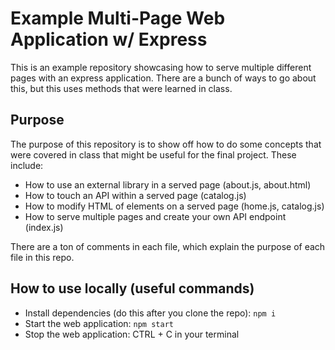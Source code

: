 # Example Multi-Page Web Application w/ Express
This is an example repository showcasing how to serve multiple different pages with 
an express application. There are a bunch of ways to go about this, but this uses methods that were learned in class.

## Purpose
The purpose of this repository is to show off how to do some concepts that were covered in class that might be useful for the final project. These include:
- How to use an external library in a served page (about.js, about.html)
- How to touch an API within a served page (catalog.js)
- How to modify HTML of elements on a served page (home.js, catalog.js)
- How to serve multiple pages and create your own API endpoint (index.js)

There are a ton of comments in each file, which explain the purpose of each file in this repo.

## How to use locally (useful commands)
- Install dependencies (do this after you clone the repo): `npm i`
- Start the web application: `npm start`
- Stop the web application: CTRL + C in your terminal
